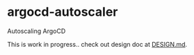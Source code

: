 # argocd-autoscaler
Autoscaling ArgoCD

This is work in progress.. check out design doc at [DESIGN.md](./DESIGN.md).
